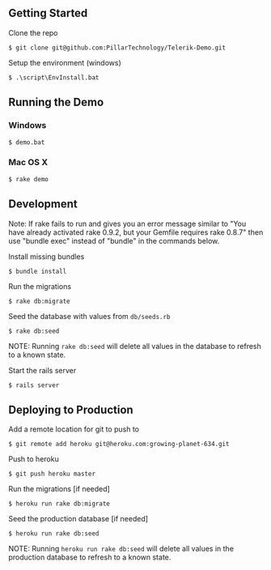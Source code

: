 ## Getting Started ##

Clone the repo

```$ git clone git@github.com:PillarTechnology/Telerik-Demo.git```

Setup the environment (windows)

```$ .\script\EnvInstall.bat```

## Running the Demo ##

### Windows ###

```$ demo.bat```

### Mac OS X ###

```$ rake demo```

## Development ##

Note: If rake fails to run and gives you an error message similar to "You have already activated rake 0.9.2, but your Gemfile requires rake 0.8.7" then use "bundle exec" instead of "bundle" in the commands below.

Install missing bundles

```$ bundle install```

Run the migrations

```$ rake db:migrate```

Seed the database with values from `db/seeds.rb`

```$ rake db:seed```

NOTE: Running `rake db:seed` will delete all values in the database to refresh to a known state.

Start the rails server

```$ rails server```

## Deploying to Production ##

Add a remote location for git to push to

```$ git remote add heroku git@heroku.com:growing-planet-634.git```

Push to heroku

```$ git push heroku master```

Run the migrations [if needed]

```$ heroku run rake db:migrate```

Seed the production database [if needed]

```$ heroku run rake db:seed```

NOTE: Running `heroku run rake db:seed` will delete all values in the production database to refresh to a known state.
